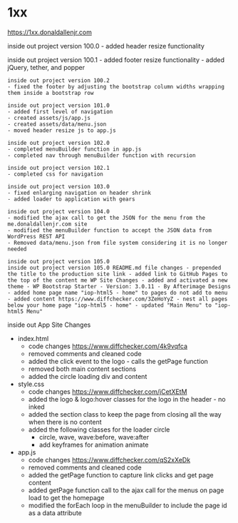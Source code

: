 # 1xx

https://1xx.donaldallenjr.com

inside out project version 100.0
	- added header resize functionality
	
inside out project version 100.1
	- added footer resize functionality
	- added jQuery, tether, and popper
	
	inside out project version 100.2
	- fixed the footer by adjusting the bootstrap column widths wrapping them inside a bootstrap row
	
	inside out project version 101.0
	- added first level of navigation
	- created assets/js/app.js
	- created assets/data/menu.json
	- moved header resize js to app.js
	
	inside out project version 102.0
	- completed menuBuilder function in app.js
	- completed nav through menuBuilder function with recursion
	
	inside out project version 102.1
	- completed css for navigation
	
	inside out project version 103.0
	- fixed enlarging navigation on header shrink
	- added loader to application with gears
	
	inside out project version 104.0
	- modified the ajax call to get the JSON for the menu from the me.donaldallenjr.com site
	- modified the menuBuilder function to accept the JSON data from WordPress REST API
	- Removed data/menu.json from file system considering it is no longer needed
	
	inside out project version 105.0
	inside out project version 105.0 README.md file changes - prepended the title to the production site link - added link to GitHub Pages to the top of the content me WP Site Changes - added and activated a new theme - WP Bootstrap Starter - Version: 3.0.11 - By Afterimage Designs - added home page name "iop-html5 - home" to pages do not add to menu - added content https://www.diffchecker.com/3ZeHoYyZ - nest all pages below your home page "iop-html5 - home" - updated "Main Menu" to "iop-html5 Menu"

 inside out App Site Changes
 - index.html
      - code changes https://www.diffchecker.com/4k9vqfca
      - removed comments and cleaned code
      - added the click event to the logo - calls the getPage function
      - removed both main content sections
      - added the circle loading div and content
 - style.css
      - code changes https://www.diffchecker.com/jCetXEtM
      - added the logo & logo:hover classes for the logo in the header - no inked
      - added the section class to keep the page from closing all the way when there is no content
      - added the following classes for the loader circle 
           - circle, wave, wave:before, wave:after
           - add keyframes for animation animate
 - app.js
      - code changes https://www.diffchecker.com/qS2xXeDk
      - removed comments and cleaned code
      - added the getPage function to capture link clicks and get page content
      - added getPage function call to the ajax call for the menus on page load to get the homepage
      - modified the forEach loop in the menuBuilder to include the page id as a data attribute